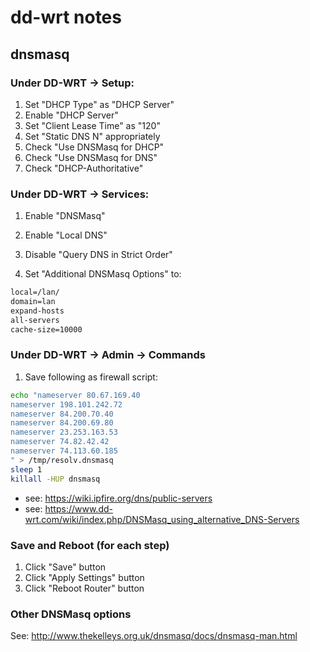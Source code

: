# dd-wrt notes

## dnsmasq

### Under DD-WRT -> Setup:

1. Set "DHCP Type" as "DHCP Server"
2. Enable "DHCP Server"
3. Set "Client Lease Time" as "120"
4. Set "Static DNS N" appropriately
5. Check "Use DNSMasq for DHCP"
6. Check "Use DNSMasq for DNS"
7. Check "DHCP-Authoritative"

### Under DD-WRT -> Services:

1. Enable "DNSMasq"

2. Enable "Local DNS"

3. Disable "Query DNS in Strict Order"

4. Set "Additional DNSMasq Options" to:

```txt
local=/lan/
domain=lan
expand-hosts
all-servers
cache-size=10000
```

### Under DD-WRT -> Admin -> Commands

1. Save following as firewall script:

```sh
echo "nameserver 80.67.169.40
nameserver 198.101.242.72
nameserver 84.200.70.40
nameserver 84.200.69.80
nameserver 23.253.163.53
nameserver 74.82.42.42
nameserver 74.113.60.185
" > /tmp/resolv.dnsmasq
sleep 1
killall -HUP dnsmasq
```

 - see: https://wiki.ipfire.org/dns/public-servers
 - see: https://www.dd-wrt.com/wiki/index.php/DNSMasq_using_alternative_DNS-Servers

### Save and Reboot (for each step)

1. Click "Save" button
2. Click "Apply Settings" button
3. Click "Reboot Router" button

### Other DNSMasq options

See: http://www.thekelleys.org.uk/dnsmasq/docs/dnsmasq-man.html
